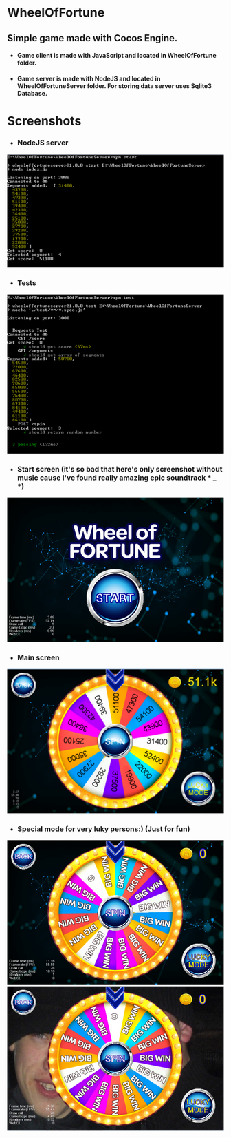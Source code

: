 # WheelOfFortune
## Simple game made with Cocos Engine.

* #### Game client is made with JavaScript and located in WheelOfFortune folder.
* #### Game server is made with NodeJS and located in WheelOfFortuneServer folder. For storing data server uses Sqlite3 Database.

# Screenshots

- ### NodeJS server
![](https://github.com/IDmikael/WheelOfFortune/blob/master/Screenshots/server.png)

- ### Tests
![](https://github.com/IDmikael/WheelOfFortune/blob/master/Screenshots/tests.png)

- ### Start screen (it's so bad that here's only screenshot without music cause I've found really amazing epic soundtrack * _ *)
![](https://github.com/IDmikael/WheelOfFortune/blob/master/Screenshots/start.png)

- ### Main screen
![](https://github.com/IDmikael/WheelOfFortune/blob/master/Screenshots/main.png)

- ### Special mode for very luky persons:) (Just for fun)
![](https://github.com/IDmikael/WheelOfFortune/blob/master/Screenshots/lucky1.png)
![](https://github.com/IDmikael/WheelOfFortune/blob/master/Screenshots/lucky2.png)
